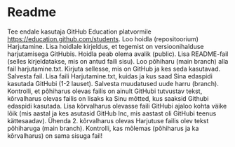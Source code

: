 # Readme
Tee endale kasutaja GitHub Education platvormile https://education.github.com/students.
Loo hoidla (repositoorium) Harjutamine.
Lisa hoidlale kirjeldus, et tegemist on versioonihalduse harjutamisega GitHubis. Hoidla peab olema avalik (public). Lisa README-fail (selles kirjeldatakse, mis on antud faili sisu).
Loo põhiharu (main branch) alla fail harjutamine.txt. Kirjuta sellesse, mis on GitHub ja kes seda kasutavad. Salvesta fail.
Lisa faili Harjutamine.txt, kuidas ja kus saad Sina edaspidi kasutada GitHubi (1-2 lauset). Salvesta muudatused uude harru (branch).
Kontrolli, et põhiharus olevas failis on ainult GitHubi tutvustav tekst, kõrvalharus olevas failis on lisaks ka Sinu mõtted, kus saaksid Githubi edaspidi kasutada.
Lisa kõrvalharus olevasse faili GitHubi ajaloo kohta väike lõik (mis aastal ja kes asutasid GitHub Inc, mis aastast oli GitHubi teenus kättesaadav). 
Ühenda 2. kõrvalharus olevas Harjutuse failis olev tekst põhiharuga (main branch). Kontrolli, kas mõlemas (põhiharus ja ka kõrvalharus) on sama sisuga fail!
